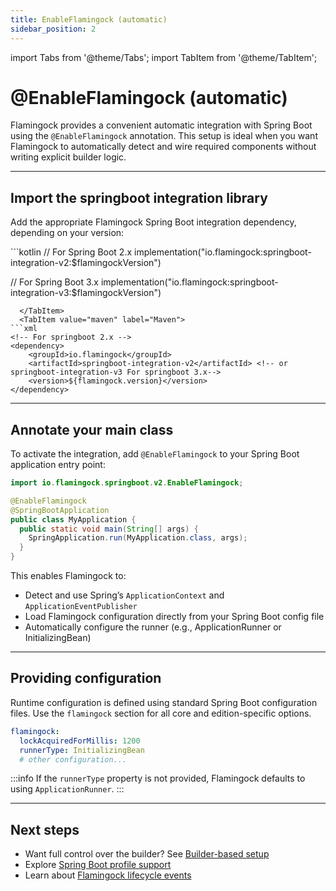 ```yaml
---
title: EnableFlamingock (automatic)
sidebar_position: 2
---
```

import Tabs from '@theme/Tabs';
import TabItem from '@theme/TabItem';

# @EnableFlamingock (automatic)

Flamingock provides a convenient automatic integration with Spring Boot using the `@EnableFlamingock` annotation. This setup is ideal when you want Flamingock to automatically detect and wire required components without writing explicit builder logic.

---

## Import the springboot integration library

Add the appropriate Flamingock Spring Boot integration dependency, depending on your version:

<Tabs groupId="gradle_maven">
  <TabItem value="gradle" label="Gradle">
```kotlin
// For Spring Boot 2.x
implementation("io.flamingock:springboot-integration-v2:$flamingockVersion")

// For Spring Boot 3.x
implementation("io.flamingock:springboot-integration-v3:$flamingockVersion")
```
  </TabItem>
  <TabItem value="maven" label="Maven">
```xml
<!-- For springboot 2.x -->
<dependency>
    <groupId>io.flamingock</groupId>
    <artifactId>springboot-integration-v2</artifactId> <!-- or  springboot-integration-v3 For springboot 3.x-->
    <version>${flamingock.version}</version>
</dependency>
```
  </TabItem>
</Tabs>

---

## Annotate your main class

To activate the integration, add `@EnableFlamingock` to your Spring Boot application entry point:

```java
import io.flamingock.springboot.v2.EnableFlamingock;

@EnableFlamingock
@SpringBootApplication
public class MyApplication {
  public static void main(String[] args) {
    SpringApplication.run(MyApplication.class, args);
  }
}
```

This enables Flamingock to:

- Detect and use Spring’s `ApplicationContext` and `ApplicationEventPublisher`
- Load Flamingock configuration directly from your Spring Boot config file
- Automatically configure the runner (e.g., ApplicationRunner or InitializingBean)

---

## Providing configuration

Runtime configuration is defined using standard Spring Boot configuration files. Use the `flamingock` section for all core and edition-specific options.

```yaml
flamingock:
  lockAcquiredForMillis: 1200
  runnerType: InitializingBean
  # other configuration...
```

:::info
If the `runnerType` property is not provided, Flamingock defaults to using `ApplicationRunner`.
:::

---

## Next steps

- Want full control over the builder? See [Builder-based setup](builder-based-setup.md)
- Explore [Spring Boot profile support](profiles.md)
- Learn about [Flamingock lifecycle events](../../flamingock-library-config/events.md)
